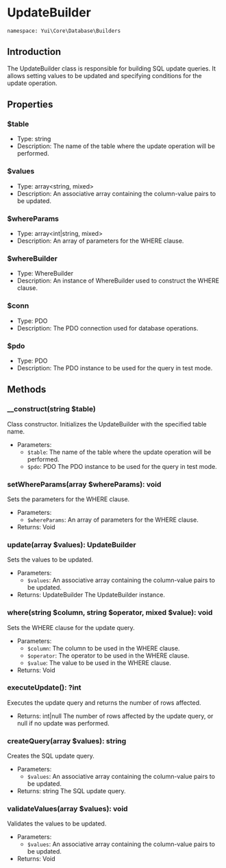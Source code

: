# UpdateBuilder

`namespace: Yui\Core\Database\Builders`

## Introduction
The UpdateBuilder class is responsible for building SQL update queries. It allows setting values to be updated and specifying conditions for the update operation.

## Properties

### $table
- Type: string
- Description: The name of the table where the update operation will be performed.

### $values
- Type: array<string, mixed>
- Description: An associative array containing the column-value pairs to be updated.

### $whereParams
- Type: array<int|string, mixed>
- Description: An array of parameters for the WHERE clause.

### $whereBuilder
- Type: WhereBuilder
- Description: An instance of WhereBuilder used to construct the WHERE clause.

### $conn
- Type: PDO
- Description: The PDO connection used for database operations.

### $pdo
- Type: PDO
- Description: The PDO instance to be used for the query in test mode.

## Methods

### __construct(string $table)
Class constructor. Initializes the UpdateBuilder with the specified table name.
- Parameters:
  - `$table`: The name of the table where the update operation will be performed.
  - `$pdo`: PDO The PDO instance to be used for the query in test mode.

### setWhereParams(array $whereParams): void
Sets the parameters for the WHERE clause.
- Parameters:
  - `$whereParams`: An array of parameters for the WHERE clause.
- Returns: Void

### update(array $values): UpdateBuilder
Sets the values to be updated.
- Parameters:
  - `$values`: An associative array containing the column-value pairs to be updated.
- Returns: UpdateBuilder The UpdateBuilder instance.

### where(string $column, string $operator, mixed $value): void
Sets the WHERE clause for the update query.
- Parameters:
  - `$column`: The column to be used in the WHERE clause.
  - `$operator`: The operator to be used in the WHERE clause.
  - `$value`: The value to be used in the WHERE clause.
- Returns: Void

### executeUpdate(): ?int
Executes the update query and returns the number of rows affected.
- Returns: int|null The number of rows affected by the update query, or null if no update was performed.

### createQuery(array $values): string
Creates the SQL update query.
- Parameters:
  - `$values`: An associative array containing the column-value pairs to be updated.
- Returns: string The SQL update query.

### validateValues(array $values): void
Validates the values to be updated.
- Parameters:
  - `$values`: An associative array containing the column-value pairs to be updated.
- Returns: Void